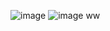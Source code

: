 ![image](https://github.com/mainangaruiya/-web-development-/assets/100405059/3006fc19-07ec-4778-b343-98b425dd8e8b)
![image](https://github.com/mainangaruiya/-web-development-/assets/100405059/193e5ac3-8ca8-40c7-942b-2cd937c3bba5)
ww
